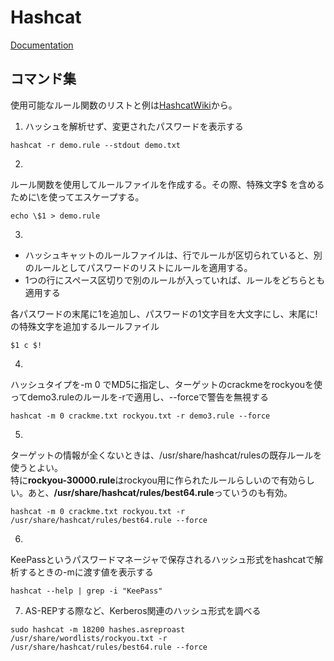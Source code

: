 # Hashcat
[Documentation](https://hashcat.net/wiki/doku.php?id=hashcat)

## コマンド集
使用可能なルール関数のリストと例は[HashcatWiki](https://hashcat.net/wiki/doku.php?id=rule_based_attack)から。

1. ハッシュを解析せず、変更されたパスワードを表示する
```
hashcat -r demo.rule --stdout demo.txt
```

2. 
ルール関数を使用してルールファイルを作成する。その際、特殊文字$
を含めるために\を使ってエスケープする。
```
echo \$1 > demo.rule
```

3. 
- ハッシュキャットのルールファイルは、行でルールが区切られていると、別のルールとしてパスワードのリストにルールを適用する。  
- 1つの行にスペース区切りで別のルールが入っていれば、ルールをどちらとも適用する

各パスワードの末尾に1を追加し、パスワードの1文字目を大文字にし、末尾に!の特殊文字を追加するルールファイル
```
$1 c $!
```

4. 
ハッシュタイプを-m 0 でMD5に指定し、ターゲットのcrackmeをrockyouを使ってdemo3.ruleのルールを-rで適用し、--forceで警告を無視する
```
hashcat -m 0 crackme.txt rockyou.txt -r demo3.rule --force
```

5. 
ターゲットの情報が全くないときは、/usr/share/hashcat/rulesの既存ルールを使うとよい。  
特に**rockyou-30000.rule**はrockyou用に作られたルールらしいので有効らしい。あと、**/usr/share/hashcat/rules/best64.rule**っていうのも有効。
```
hashcat -m 0 crackme.txt rockyou.txt -r /usr/share/hashcat/rules/best64.rule --force
```


6. 
KeePassというパスワードマネージャで保存されるハッシュ形式をhashcatで解析するときの-mに渡す値を表示する
```
hashcat --help | grep -i "KeePass"
```

7. AS-REPする際など、Kerberos関連のハッシュ形式を調べる
```
sudo hashcat -m 18200 hashes.asreproast /usr/share/wordlists/rockyou.txt -r /usr/share/hashcat/rules/best64.rule --force
```